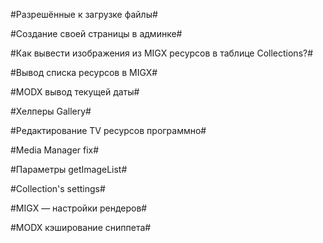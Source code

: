 #Разрешённые к загрузке файлы#

#Создание своей страницы в админке#

#Как вывести изображения из MIGX ресурсов в таблице Collections?#

#Вывод списка ресурсов в MIGX#

#MODX вывод текущей даты#

#Хелперы Gallery#

#Редактирование TV ресурсов программно#

#Media Manager fix#

#Параметры getImageList#

#Collection's settings#

#MIGX — настройки рендеров#

#MODX кэширование сниппета#
